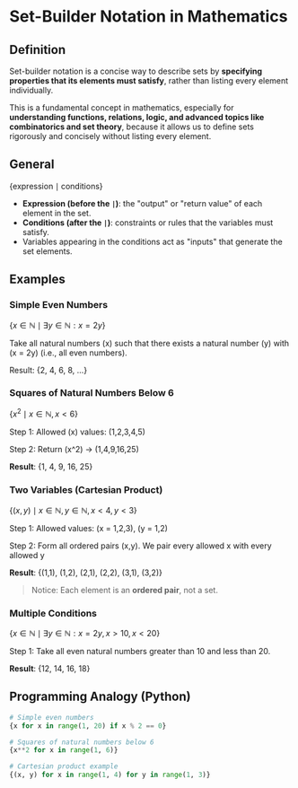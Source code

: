 # Set-Builder Notation in Mathematics

## Definition

Set-builder notation is a concise way to describe sets by **specifying properties that its elements must satisfy**, rather than listing every element individually.  

This is a fundamental concept in mathematics, especially for **understanding functions, relations, logic, and advanced topics like combinatorics and set theory**, because it allows us to define sets rigorously and concisely without listing every element.

## General

$\{ \text{expression} \mid \text{conditions} \}$

- **Expression (before the `|`)**: the "output" or "return value" of each element in the set.  
- **Conditions (after the `|`)**: constraints or rules that the variables must satisfy.  
- Variables appearing in the conditions act as "inputs" that generate the set elements.

## Examples

### Simple Even Numbers

$\{ x \in \mathbb{N} \mid \exists y \in \mathbb{N} : x = 2y \}$

Take all natural numbers \(x\) such that there exists a natural number \(y\) with \(x = 2y\) (i.e., all even numbers).

Result: {2, 4, 6, 8, ...}

### Squares of Natural Numbers Below 6

$\{ x^2 \mid x \in \mathbb{N}, x < 6 \}$

Step 1: Allowed \(x\) values: \(1,2,3,4,5\)

Step 2: Return \(x^2\) → \(1,4,9,16,25\)

**Result**: {1, 4, 9, 16, 25}

### Two Variables (Cartesian Product)

$\{ (x,y) \mid x \in \mathbb{N}, y \in \mathbb{N}, x < 4, y < 3 \}$

Step 1: Allowed values: (x = 1,2,3), (y = 1,2)

Step 2: Form all ordered pairs (x,y). We pair every allowed x with every allowed y

**Result**: {(1,1), (1,2), (2,1), (2,2), (3,1), (3,2)}

> Notice: Each element is an **ordered pair**, not a set.

### Multiple Conditions

$\{ x \in \mathbb{N} \mid \exists y \in \mathbb{N} : x = 2y, x > 10, x < 20 \}$

Step 1: Take all even natural numbers greater than 10 and less than 20.  

**Result**: {12, 14, 16, 18}

## Programming Analogy (Python)

```python
# Simple even numbers
{x for x in range(1, 20) if x % 2 == 0}

# Squares of natural numbers below 6
{x**2 for x in range(1, 6)}

# Cartesian product example
{(x, y) for x in range(1, 4) for y in range(1, 3)}